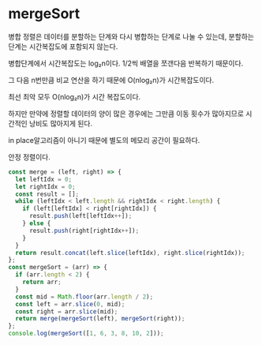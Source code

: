 # mergeSort

병합 정렬은 데이터를 분할하는 단계와 다시 병합하는 단계로 나눌 수 있는데, 분할하는 단계는 시간복잡도에 포함되지 않는다.

병합단계에서 시간복잡도는 log₂n이다. 1/2씩  배열을 쪼갠다음 반복하기 때문이다.

그 다음 n번만큼 비교 연산을 하기 때문에 O(nlog₂n)가 시간복잡도이다.

최선 최악 모두 O(nlog₂n)가 시간 복잡도이다.

하지만 만약에 정렬할 데이터의 양이 많은 경우에는 그만큼 이동 횟수가 많아지므로 시간적인 낭비도 많아지게 된다.

in place알고리즘이 아니기 때문에 별도의 메모리 공간이 필요하다.

안정 정렬이다.

```js
const merge = (left, right) => {
  let leftIdx = 0;
  let rightIdx = 0;
  const result = [];
  while (leftIdx < left.length && rightIdx < right.length) {
    if (left[leftIdx] < right[rightIdx]) {
      result.push(left[leftIdx++]);
    } else {
      result.push(right[rightIdx++]);
    }
  }
  return result.concat(left.slice(leftIdx), right.slice(rightIdx));
};
const mergeSort = (arr) => {
  if (arr.length < 2) {
    return arr;
  }
  const mid = Math.floor(arr.length / 2);
  const left = arr.slice(0, mid);
  const right = arr.slice(mid);
  return merge(mergeSort(left), mergeSort(right));
};
console.log(mergeSort([1, 6, 3, 8, 10, 2]));


```